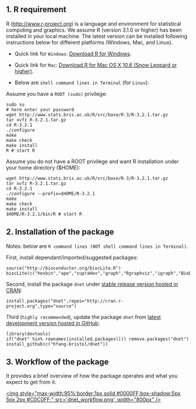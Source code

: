 ## 1. R requirement

R (http://www.r-project.org) is a language and environment for statistical computing and graphics. We assume R (version 3.1.0 or higher) has been installed in your local machine. The latest version can be installed following instructions below for different platforms (Windows, Mac, and Linux).

* Quick link for `Windows`: [Download R for Windows](http://cran.r-project.org/bin/windows/base/R-3.2.1-win.exe).
* Quick link for `Mac`: [Download R for Mac OS X 10.6 (Snow Leopard or higher)](http://cran.r-project.org/bin/macosx).

* Below are `shell command lines in Terminal` (for `Linux`):

Assume you have a `ROOT (sudo)` privilege:
    
    sudo su
    # here enter your password
    wget http://www.stats.bris.ac.uk/R/src/base/R-3/R-3.2.1.tar.gz
    tar xvfz R-3.2.1.tar.gz
    cd R-3.2.1
    ./configure
    make
    make check
    make install
    R # start R

Assume you do not have a ROOT privilege and want R installation under your home directory ($HOME):

    wget http://www.stats.bris.ac.uk/R/src/base/R-3/R-3.2.1.tar.gz
    tar xvfz R-3.2.1.tar.gz
    cd R-3.2.1
    ./configure --prefix=$HOME/R-3.2.1
    make
    make check
    make install
    $HOME/R-3.2.1/bin/R # start R

## 2. Installation of the package

Notes: below are `R command lines (NOT shell command lines in Terminal)`.

First, install dependant/imported/suggested packages:

    source("http://bioconductor.org/biocLite.R")
    biocLite(c("hexbin","ape","supraHex","graph","Rgraphviz","igraph","Biobase","limma","survival","foreach","doMC","devtools"))

Second, install the package `dnet` under [stable release version hosted in CRAN](http://cran.r-project.org/package=dnet):

    install.packages("dnet",repos="http://cran.r-project.org",type="source")

Third (`highly recommended`), update the package `dnet` from [latest development version hosted in GitHub](https://github.com/hfang-bristol/dnet):

    library(devtools)
    if("dnet" %in% rownames(installed.packages())) remove.packages("dnet")
    install_github(c("hfang-bristol/dnet"))

## 3. Workflow of the package

It provides a brief overview of how the package operates and what you expect to get from it.

<a href="javascript:newWin('dnet_workflow.png', 'dnet_workflow.png', '1200', '1200')" title="Click to enlarge"><img style="max-width:95%;border:1px solid #0000FF;box-shadow:5px 5px 2px #C0C0FF;" src='dnet_workflow.png', width="800px" /></a>
